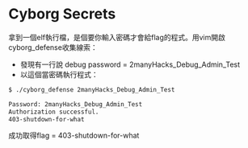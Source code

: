 # Cyborg Secrets
拿到一個elf執行檔，是個要你輸入密碼才會給flag的程式。用vim開啟cyborg_defense收集線索：
 * 發現有一行說 debug password = 2manyHacks_Debug_Admin_Test
 * 以這個當密碼執行程式：
 
```bash
$ ./cyborg_defense 2manyHacks_Debug_Admin_Test

Password: 2manyHacks_Debug_Admin_Test
Authorization successful.
403-shutdown-for-what
```

成功取得flag = 403-shutdown-for-what
